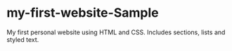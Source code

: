 # my-first-website-Sample
My first personal website using HTML and CSS. Includes sections, lists and styled text.
